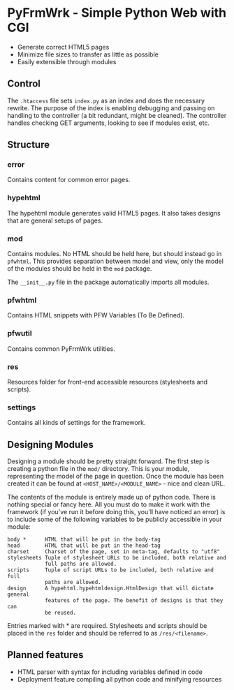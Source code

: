 PyFrmWrk - Simple Python Web with CGI
=====================================

* Generate correct HTML5 pages
* Minimize file sizes to transfer as little as possible
* Easily extensible through modules

Control
-------

The `.htaccess` file sets `index.py` as an index and does the necessary rewrite.
The purpose of the index is enabling debugging and passing on handling to the
controller (a bit redundant, might be cleaned). The controller handles checking
GET arguments, looking to see if modules exist, etc.

Structure
---------

### error

Contains content for common error pages.

### hypehtml

The hypehtml module generates valid HTML5 pages. It also takes designs that are
general setups of pages.

### mod

Contains modules. No HTML should be held here, but should instead go in `pfwhtml`.
This provides separation between model and view, only the model of the modules
should be held in the `mod` package.

The `__init__.py` file in the package automatically imports all modules.

### pfwhtml

Contains HTML snippets with PFW Variables (To Be Defined).

### pfwutil

Contains common PyFrmWrk utilities.

### res

Resources folder for front-end accessible resources (stylesheets and scripts).

### settings

Contains all kinds of settings for the framework.

Designing Modules
-----------------

Designing a module should be pretty straight forward. The first step is creating a
python file in the `mod/` directory. This is your module, representing the model of
the page in question. Once the module has been created it can be found at
`<HOST_NAME>/<MODULE_NAME>` - nice and clean URL.

The contents of the module is entirely made up of python code. There is nothing
special or fancy here. All you must do to make it work with the framework (if you've
run it before doing this, you'll have noticed an error) is to include some of the
following variables to be publicly accessible in your module:

    body *      HTML that will be put in the body-tag
    head        HTML that will be put in the head-tag
    charset     Charset of the page, set in meta-tag, defaults to "utf8"
    stylesheets Tuple of stylesheet URLs to be included, both relative and
                full paths are allowed.
    scripts     Tuple of script URLs to be included, both relative and full
                paths are allowed.
    design      A hypehtml.hypehtmldesign.HtmlDesign that will dictate general
                features of the page. The benefit of designs is that they can
                be reused.

Entries marked with * are required. Stylesheets and scripts should be placed in the
`res` folder and should be referred to as `/res/<filename>`.

Planned features
----------------

* HTML parser with syntax for including variables defined in code
* Deployment feature compiling all python code and minifying resources
